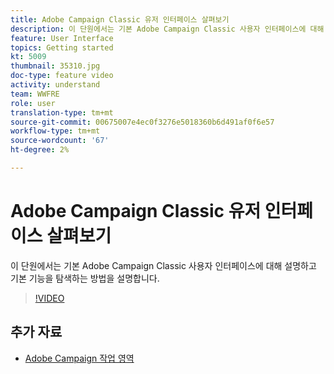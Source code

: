 ```yaml
---
title: Adobe Campaign Classic 유저 인터페이스 살펴보기
description: 이 단원에서는 기본 Adobe Campaign Classic 사용자 인터페이스에 대해 설명하고 기본 기능을 탐색하는 방법을 설명합니다.
feature: User Interface
topics: Getting started
kt: 5009
thumbnail: 35310.jpg
doc-type: feature video
activity: understand
team: WWFRE
role: user
translation-type: tm+mt
source-git-commit: 00675007e4ec0f3276e5018360b6d491af0f6e57
workflow-type: tm+mt
source-wordcount: '67'
ht-degree: 2%

---
```



# Adobe Campaign Classic 유저 인터페이스 살펴보기

이 단원에서는 기본 Adobe Campaign Classic 사용자 인터페이스에 대해 설명하고 기본 기능을 탐색하는 방법을 설명합니다.

>[!VIDEO](https://video.tv.adobe.com/v/35130?quality=12)

## 추가 자료

* [Adobe Campaign 작업 영역](https://docs.adobe.com/content/help/en/campaign-classic/using/getting-started/starting-with-adobe-campaign/adobe-campaign-workspace.html)
